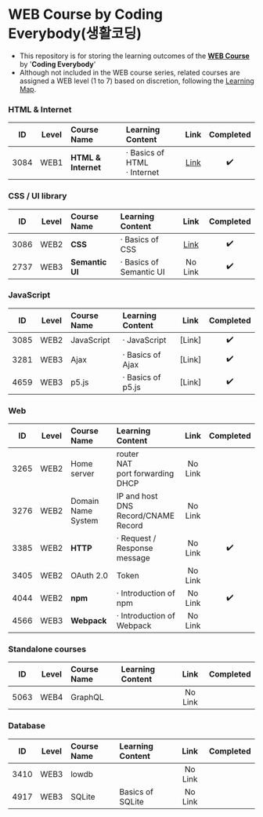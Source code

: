 # WEB Course by Coding Everybody(생활코딩)

- This repository is for storing the learning outcomes of the **[WEB Course](https://opentutorials.org/course/3083)** by '**Coding Everybody**'
- Although not included in the WEB course series, related courses are assigned a WEB level (1 to 7) based on discretion, following the [Learning Map](https://seomal.com/map).

### HTML & Internet
|ID|Level|Course Name|Learning Content|Link|Completed|
|:---:|:---:|:---|:---|:---:|:---:|
|3084|WEB1|**HTML & Internet**|· Basics of HTML<br/>· Internet|[Link](./3084)|✔️|

### CSS / UI library
|ID|Level|Course Name|Learning Content|Link|Completed|
|:---:|:---:|:---|:---|:---:|:---:|
|3086|WEB2|**CSS**|· Basics of CSS|[Link](./3086)|✔️|
|2737|WEB3|**Semantic UI**|· Basics of Semantic UI|No Link|✔️|

### JavaScript
|ID|Level|Course Name|Learning Content|Link|Completed|
|:---:|:---:|:---|:---|:---:|:---:|
|3085|WEB2|JavaScript|· JavaScript|[Link]|✔️|
|3281|WEB3|Ajax|· Basics of Ajax|[Link]|✔️|
|4659|WEB3|p5.js|· Basics of p5.js|[Link]|✔️|

### Web
|ID|Level|Course Name|Learning Content|Link|Completed|
|:---:|:---:|:---|:---|:---:|:---:|
|3265|WEB2|Home server|router <br/> NAT <br/> port forwarding <br/> DHCP|No Link||
|3276|WEB2|Domain Name System|IP and host <br/> DNS Record/CNAME Record|No Link||
|3385|WEB2|**HTTP**|· Request / Response message|No Link|✔️|
|3405|WEB2|OAuth 2.0|Token|No Link||
|4044|WEB2|**npm**|· Introduction of npm|No Link|✔️|
|4566|WEB3|**Webpack**|· Introduction of Webpack|No Link||

### Standalone courses
|ID|Level|Course Name|Learning Content|Link|Completed|
|:---:|:---:|:---|:---|:---:|:---:|
|5063|WEB4|GraphQL||No Link||

### Database
|ID|Level|Course Name|Learning Content|Link|Completed|
|:---:|:---:|:---|:---|:---:|:---:|
|3410|WEB3|lowdb||No Link||
|4917|WEB3|SQLite|Basics of SQLite|No Link||

